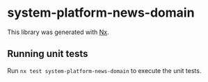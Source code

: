 # system-platform-news-domain

This library was generated with [Nx](https://nx.dev).

## Running unit tests

Run `nx test system-platform-news-domain` to execute the unit tests.
